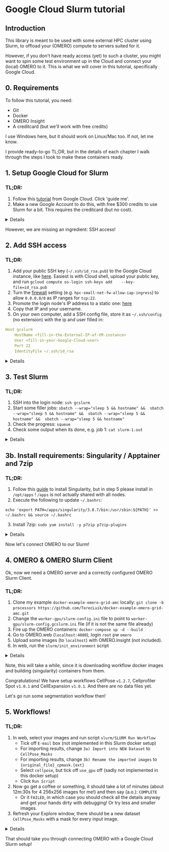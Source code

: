 # Google Cloud Slurm tutorial

## Introduction

This library is meant to be used with some external HPC cluster using Slurm, to offload your (OMERO) compute to servers suited for it.

However, if you don't have ready access (yet) to such a cluster, you might want to spin some test environment up in the Cloud and connect your (local) OMERO to it. 
This is what we will cover in this tutorial, specifically Google Cloud.

## 0. Requirements

To follow this tutorial, you need:
- Git
- Docker
- OMERO Insight
- A creditcard (but we'll work with free credits)

I use Windows here, but it should work on Linux/Mac too. If not, let me know.

I provide ready-to-go TL;DR, but in the details of each chapter I walk through the steps I took to make these containers ready.


## 1. Setup Google Cloud for Slurm

### TL;DR:
1. Follow this [tutorial](https://cloud.google.com/hpc-toolkit/docs/quickstarts/slurm-cluster) from Google Cloud. Click 'guide me'.
2. Make a new Google Account to do this, with free $300 credits to use Slurm for a bit. This requires the creditcard (but no cost).


<details>
  <summary>Details</summary>

So, we follow this [tutorial](https://cloud.google.com/hpc-toolkit/docs/quickstarts/slurm-cluster) and end up with a `hpcsmall` VM on Google Cloud.

</details>

However, we are missing an ingredient: SSH access!

## 2. Add SSH access

### TL;DR:
1. Add your public SSH key (`~/.ssh/id_rsa.pub`) to the Google Cloud instance, like [here](https://cloud.google.com/compute/docs/connect/add-ssh-keys?cloudshell=true#gcloud). Easiest is with Cloud shell, upload your public key, and run `gcloud compute os-login ssh-keys add    --key-file=id_rsa.pub`
2. Turn the [firewall](https://console.cloud.google.com/net-security/firewall-manager/firewall-policies/list) setting (e.g. `hpc-small-net-fw-allow-iap-ingress`) to allow `0.0.0.0/0` as IP ranges for `tcp:22`.
3. Promote the login node's IP address to a static one: [here](https://cloud.google.com/compute/docs/ip-addresses/reserve-static-external-ip-address#promote_ephemeral_ip)
4. Copy that IP and your username.
5. On your own computer, add a SSH config file, store it as `~/.ssh/config` (no extension) with the ip and user filled in:

```yaml
Host gcslurm
	HostName <fill-in-the-External-IP-of-VM-instance>
	User <fill-in-your-Google-Cloud-user>
	Port 22
	IdentityFile ~/.ssh/id_rsa
```

<details>
  <summary>Details</summary>

We need to setup our library with SSH access between OMERO and Slurm, but this is not built-in to these Virtual Machines yet.
We will forward our local SSH to our OMERO (in this tutorial), so we just need to setup SSH access to the Google Cloud VMs.

This sounds easier than it actually is.

Follow the steps at [here](https://cloud.google.com/compute/docs/connect/add-ssh-keys?cloudshell=true#gcloud):

0. Note that this tutorial by default seems to use the "OS Login" method, using the mail account you signed up with.
1. Open a Cloud Shell
2. Upload your public key to this Cloud Shell (with the `...` button).
3. Run the `gcloud compute os-login ssh-keys add    --key-file=id_rsa.pub` command they show, pointing at your newly uploaded public key. Leave out the optional `project` and `expire_time`.

Then, we have to ensure that the firewall accepts requests from outside Google Cloud, if it doesn't already. 

Go to the [firewall](https://console.cloud.google.com/net-security/firewall-manager/firewall-policies/list) settings and edit the tcp:22 (e.g. `hpc-small-net-fw-allow-iap-ingress`) and add the `0.0.0.0/0` ip ranges.

Now we are ready:
- `ssh -i ~/.ssh/id_rsa <fill-in-your-Google-Cloud-user>@<fill-in-the-External-IP-of-VM-instance>`

E.g. my Google Cloud user became `t_t_luik_amsterdamumc_nl`, related to the email I signed up with.
The External IP was on the [VM instances](https://console.cloud.google.com/compute/instances) page for the login node `hpcsmall-login-2aoamjs0-001`.

Now to make this connection easy, we need 2 steps:
1. Fix this external IP address, so that it will always be the same
2. Fix a SSH config file for this SSH connection

For 1, we got to [here](https://cloud.google.com/compute/docs/ip-addresses/reserve-static-external-ip-address#promote_ephemeral_ip) and follow the Console steps to promote the IP address to a static IP address. Now back in the `All` screen, your newly named Static IP address should show up. Copy that IP (it should be the same IP as before, but now it will not change when you restart the system)

For 2, On your own computer, add a SSH config file, store it as `~/.ssh/config` (no extension) with the ip and user filled in:

```yaml
Host gcslurm
	HostName <fill-in-the-External-IP-of-VM-instance>
	User <fill-in-your-Google-Cloud-user>
	Port 22
	IdentityFile ~/.ssh/id_rsa
```

Now you should be able to login with a simple: `ssh gcslurm`.


Congratulations!

</details>


## 3. Test Slurm

### TL;DR:
1. SSH into the login node: `ssh gcslurm`
3. Start some filler jobs: `sbatch --wrap="sleep 5 && hostname" &&  sbatch --wrap="sleep 5 && hostname" &&  sbatch --wrap="sleep 5 && hostname" &&  sbatch --wrap="sleep 5 && hostname"`
4. Check the progress: `squeue` 
5. Check some output when its done, e.g. job 1: `cat slurm-1.out`

<details>
  <summary>Details</summary>

Now connect via SSH to Google Cloud Slurm and let's see if Slurm works:
```bash
[t_t_luik_amsterdamumc_nl@hpcsmall-login-2aoamjs0-001 ~]$ squeue
             JOBID PARTITION     NAME     USER ST       TIME  NODES NODELIST(REASON)
[t_t_luik_amsterdamumc_nl@hpcsmall-login-2aoamjs0-001 ~]$ sbatch --wrap="sleep 5 && hostname" &&  sbatch --wrap="sleep 5 && hostname" &&  sbatch --wrap="sleep 5 && hostname" &&  sbatch --wrap="sleep 5 && hostname"
Submitted batch job 4
Submitted batch job 5
Submitted batch job 6
Submitted batch job 7
[t_t_luik_amsterdamumc_nl@hpcsmall-login-2aoamjs0-001 ~]$ squeue
             JOBID PARTITION     NAME     USER ST       TIME  NODES NODELIST(REASON)
                 4     debug     wrap t_t_luik CF       0:03      1 hpcsmall-debug-ghpc-3
                 5     debug     wrap t_t_luik PD       0:00      1 (Resources)
                 6     debug     wrap t_t_luik PD       0:00      1 (Priority)
                 7     debug     wrap t_t_luik PD       0:00      1 (Priority)
```

I fired off 4 jobs that take some seconds, so they are still in the queue by the time I call the `squeue`. Note that the first one might take a while since Google Cloud has to fire up a new compute node for the first time.

The jobs wrote their stdout output in the current dir:
```bash
[t_t_luik_amsterdamumc_nl@hpcsmall-login-2aoamjs0-001 ~]$ ls
slurm-4.out  slurm-5.out  slurm-6.out  slurm-7.out
[t_t_luik_amsterdamumc_nl@hpcsmall-login-2aoamjs0-001 ~]$ squeue
             JOBID PARTITION     NAME     USER ST       TIME  NODES NODELIST(REASON)
[t_t_luik_amsterdamumc_nl@hpcsmall-login-2aoamjs0-001 ~]$ cat slurm-4.out
hpcsmall-debug-ghpc-3
[t_t_luik_amsterdamumc_nl@hpcsmall-login-2aoamjs0-001 ~]$ cat slurm-5.out
hpcsmall-debug-ghpc-3
```

All on the same node that was spun up, on-demand, by Google Cloud. You should be able to see it still alive in the `VM instances` [tab](https://console.cloud.google.com/compute/instances) as well. It will be destroyed again if not used for a while, saving you costs.

</details>

## 3b. Install requirements: Singularity / Apptainer and 7zip

### TL;DR:
1. Follow this [guide](https://cloud.google.com/architecture/deploying-containerized-workloads-slurm-cluster-compute-engine) to install Singularity, but in step 5 please install in `/opt/apps` ! `/apps` is not actually shared with all nodes.
2. Execute the following to update `~/.bashrc`:

```
echo 'export PATH=/apps/singularity/3.8.7/bin:/usr/sbin:${PATH}' >> ~/.bashrc && source ~/.bashrc
```
3. Install 7zip: `sudo yum install -y p7zip p7zip-plugins`

<details>

Now we want to run containers on our Slurm cluster using `singularity`, but this is not installed by default.

Luckily the folks at Google have a [guide](https://cloud.google.com/architecture/deploying-containerized-workloads-slurm-cluster-compute-engine) for it, so let's follow that one.

If the ssh connection to the login node doesn't work from Google Cloud Shell, you can continue with the steps by using the SSH connection (`ssh gcslurm`) that we just built from your local commandline.

Use this URL for the singularity tar:

`https://github.com/apptainer/singularity/releases/download/v3.8.7/singularity-3.8.7.tar.gz`

```bash
wget https://github.com/apptainer/singularity/releases/download/v3.8.7/singularity-3.8.7.tar.gz && tar -xzf singularity-${SINGULARITY_VERSION}.tar.gz && cd singularity-${SINGULARITY_VERSION}
```

The module step did not work for me, because it is the wrong directory in the guide!

In step 5, we need to install to `/opt/apps` instead! This is very important because the compute nodes that have to execute the job need to have access to this software too, and this directory is the actual shared directory:

```bash
./mconfig --prefix=/opt/apps/singularity/${SINGULARITY_VERSION} && \
    make -C ./builddir && \
    sudo make -C ./builddir install
```

Now `module avail` should list `singularity`.

So `module load singularity` and now `singularity --version` should give you `singularity version 3.8.7`.

</details>

Now let's connect OMERO to our Slurm!

## 4. OMERO & OMERO Slurm Client

Ok, now we need a OMERO server and a correctly configured OMERO Slurm Client.

### TL;DR:
1.  Clone my example `docker-example-omero-grid-amc` locally: `git clone -b processors https://github.com/TorecLuik/docker-example-omero-grid-amc.git`
2. Change the `worker-gpu/slurm-config.ini` file to point to `worker-gpu/slurm-config.gcslurm.ini` file (if it is not the same file already)
3. Fire up the OMERO containers: `docker-compose up -d --build`
4. Go to OMERO.web (`localhost:4080`), login `root` pw `omero`
5. Upload some images (to `localhost`) with OMERO.Insight (not included).
6. In web, run the `slurm/init_environment` script

<details>
  <summary>Details</summary>

======= OMERO in Docker =======

You can use your own OMERO setup, but for this tutorial I will refer to a dockerized OMERO that I am working with: [get it here](https://github.com/TorecLuik/docker-example-omero-grid-amc/tree/processors).

```bash
git clone -b processors https://github.com/TorecLuik/docker-example-omero-grid-amc.git
```

Change the `worker-gpu/slurm-config.ini` file to be the `worker-gpu/slurm-config.gcslurm.ini` file (if it is not the same file already).

What we did was point to `gcslurm` profile (or rename your SSH profile to `slurm`)
```ini
[SSH]
# -------------------------------------
# SSH settings
# -------------------------------------
# The alias for the SLURM SSH connection
host=gcslurm
```

And we also set all directories to be relative to the home dir, and we reduced CellPose CPU drastically to fit into the small Slurm cluster we made in Google Cloud.

This way, it will use the right SSH setting to connect with our Google Cloud Slurm.


Let's (build it and) fire it up:

```bash
docker-compose up -d --build
```

======= OMERO web =======

Once they are running, you should be able to access web at `localhost:4080`. Login with user `root` / pw `omero`. 

Import some example data with OMERO Insight (connect with `localhost`).

======= Connect to Slurm =======

This container's processor node (`worker-5`) has already installed our `omero-slurm-client` library. 

======= Add ssh config to OMERO Processor =======

Ok, so SSH works fine from your machine, but we need the OMERO processing server `worker-5` to be able to do it too.

By some smart tricks, we have mounted our `~/.ssh` folder to the worker container, so it knows and can use our SSH settings and config.

Ok, so now we can connect from within the worker-5 to our Slurm cluster. We can try it out:
```powershell
...\docker-example-omero-grid> docker-compose exec omeroworker-5 /bin/bash
bash-4.2$ ssh gcslurm

<pretty-slurm-art>

[t_t_luik_amsterdamumc_nl@hpcsmall-login-2aoamjs0-001 ~]$ squeue
             JOBID PARTITION     NAME     USER ST       TIME  NODES NODELIST(REASON)
```

======= Init environment =======

Now we go to OMERO web and run the `slurm/init_environment` script to apply this config and setup our Slurm. We will use the default location, no need to fill in anything, just run the script.

![Slurm Init Busy](./images/webclient_init_env.PNG)

![Slurm Init Done](./images/webclient_init_env_done.PNG)

</details>

Note, this will take a while, since it is downloading workflow docker images and building (singularity) containers from them. 

Congratulations! We have setup workflows CellPose `v1.2.7`, Cellprofiler Spot `v1.0.1` and CellExpansion `v1.0.1`. And there are no data files yet.

Let's go run some segmentation workflow then!

## 5. Workflows!

### TL;DR:
1. In web, select your images and run script `slurm/SLURM Run Workflow`
    - Tick off `E-mail` box (not implemented in this Slurm docker setup)
    - For importing results, change `3a) Import into NEW Dataset` to `CellPose_Masks`
    - For importing results, change `3b) Rename the imported images` to `{original_file}_cpmask.{ext}`
    - Select `cellpose`, but tick off `use_gpu` off (sadly not implemented in this docker setup)
    - Click `Run Script`
2. Now go get a coffee or something, it should take a lot of minutes (about 12m:30s for 4 256x256 images for me!) and then say (a.o.): `COMPLETE`
    - Or it `FAILED`, in which case you should check all the details anyway and get your hands dirty with debugging! Or try less and smaller images.
3. Refresh your Explore window, there should be a new dataset `CellPose_Masks` with a mask for every input image. 

<details>
  <summary>Details</summary>

So, I hope you added some data already; if not, import some images now.

Let's run `slurm/SLURM Run Workflow`:

![Slurm Run Workflow](./images/webclient_run_workflow.PNG?raw=true)

You can see that this script recognized that we downloaded 3 workflows, and what their parameters are. For more information on this magic, follow the other tutorials.

Let's select `cellpose` and click `use gpu` off (sadly). Tune the other parameters as you like for your images. Also, for output let's select `Import into NEW Dataset` by filling in a dataset name: cellpose_images. Click `Run Script`.

![Slurm Run Cellpose](./images/webclient_run_cellpose.PNG?raw=true)

This will take ages because we did not invest in good compute on the Slurm cluster. It took 12m:30s for 4 small images for me.

You can check the progress with the `Slurm Get Update` script.

</details>

That should take you through connecting OMERO with a Google Cloud Slurm setup!


